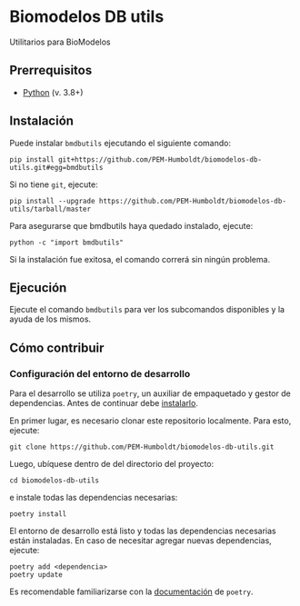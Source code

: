 # Biomodelos DB utils

Utilitarios para BioModelos

## Prerrequisitos
* [Python](https://www.python.org/downloads/) (v. 3.8+)

## Instalación

Puede instalar `bmdbutils` ejecutando el siguiente comando:

```
pip install git+https://github.com/PEM-Humboldt/biomodelos-db-utils.git#egg=bmdbutils
```

Si no tiene `git`, ejecute:

```
pip install --upgrade https://github.com/PEM-Humboldt/biomodelos-db-utils/tarball/master
```

Para asegurarse que bmdbutils haya quedado instalado, ejecute:

```
python -c "import bmdbutils"
```

Si la instalación fue exitosa, el comando correrá sin ningún problema.

## Ejecución

Ejecute el comando `bmdbutils` para ver los subcomandos disponibles y la ayuda de los mismos.
## Cómo contribuir

### Configuración del entorno de desarrollo
Para el desarrollo se utiliza `poetry`, un auxiliar de empaquetado y gestor de dependencias. Antes de continuar debe [instalarlo](https://python-poetry.org/docs/#installation).

En primer lugar, es necesario clonar este repositorio localmente. Para esto, ejecute:

```
git clone https://github.com/PEM-Humboldt/biomodelos-db-utils.git
```

Luego, ubíquese dentro de del directorio del proyecto:

```
cd biomodelos-db-utils
```

e instale todas las dependencias necesarias:

```
poetry install
```

El entorno de desarrollo está listo y todas las dependencias necesarias están instaladas. En caso de necesitar agregar nuevas dependencias, ejecute:

```
poetry add <dependencia>
poetry update
```

Es recomendable familiarizarse con la [documentación](https://python-poetry.org/docs/) de `poetry`.
